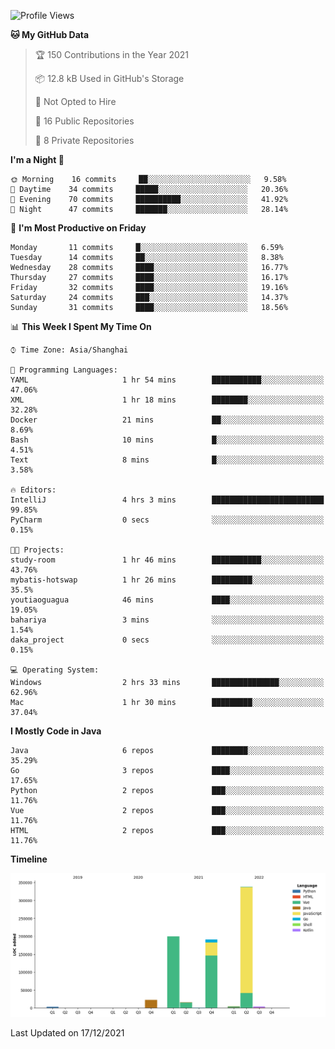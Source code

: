 <!--START_SECTION:waka-->
![Profile Views](http://img.shields.io/badge/Profile%20Views-0-blue)

**🐱 My GitHub Data** 

> 🏆 150 Contributions in the Year 2021
 > 
> 📦 12.8 kB Used in GitHub's Storage 
 > 
> 🚫 Not Opted to Hire
 > 
> 📜 16 Public Repositories 
 > 
> 🔑 8 Private Repositories  
 > 
**I'm a Night 🦉** 

```text
🌞 Morning    16 commits     ██░░░░░░░░░░░░░░░░░░░░░░░   9.58% 
🌆 Daytime    34 commits     █████░░░░░░░░░░░░░░░░░░░░   20.36% 
🌃 Evening    70 commits     ██████████░░░░░░░░░░░░░░░   41.92% 
🌙 Night      47 commits     ███████░░░░░░░░░░░░░░░░░░   28.14%

```
📅 **I'm Most Productive on Friday** 

```text
Monday       11 commits     █░░░░░░░░░░░░░░░░░░░░░░░░   6.59% 
Tuesday      14 commits     ██░░░░░░░░░░░░░░░░░░░░░░░   8.38% 
Wednesday    28 commits     ████░░░░░░░░░░░░░░░░░░░░░   16.77% 
Thursday     27 commits     ████░░░░░░░░░░░░░░░░░░░░░   16.17% 
Friday       32 commits     ████░░░░░░░░░░░░░░░░░░░░░   19.16% 
Saturday     24 commits     ███░░░░░░░░░░░░░░░░░░░░░░   14.37% 
Sunday       31 commits     ████░░░░░░░░░░░░░░░░░░░░░   18.56%

```


📊 **This Week I Spent My Time On** 

```text
⌚︎ Time Zone: Asia/Shanghai

💬 Programming Languages: 
YAML                     1 hr 54 mins        ███████████░░░░░░░░░░░░░░   47.06% 
XML                      1 hr 18 mins        ████████░░░░░░░░░░░░░░░░░   32.28% 
Docker                   21 mins             ██░░░░░░░░░░░░░░░░░░░░░░░   8.69% 
Bash                     10 mins             █░░░░░░░░░░░░░░░░░░░░░░░░   4.51% 
Text                     8 mins              █░░░░░░░░░░░░░░░░░░░░░░░░   3.58%

🔥 Editors: 
IntelliJ                 4 hrs 3 mins        █████████████████████████   99.85% 
PyCharm                  0 secs              ░░░░░░░░░░░░░░░░░░░░░░░░░   0.15%

🐱‍💻 Projects: 
study-room               1 hr 46 mins        ███████████░░░░░░░░░░░░░░   43.76% 
mybatis-hotswap          1 hr 26 mins        █████████░░░░░░░░░░░░░░░░   35.5% 
youtiaoguagua            46 mins             ████░░░░░░░░░░░░░░░░░░░░░   19.05% 
bahariya                 3 mins              ░░░░░░░░░░░░░░░░░░░░░░░░░   1.54% 
daka_project             0 secs              ░░░░░░░░░░░░░░░░░░░░░░░░░   0.15%

💻 Operating System: 
Windows                  2 hrs 33 mins       ███████████████░░░░░░░░░░   62.96% 
Mac                      1 hr 30 mins        █████████░░░░░░░░░░░░░░░░   37.04%

```

**I Mostly Code in Java** 

```text
Java                     6 repos             ████████░░░░░░░░░░░░░░░░░   35.29% 
Go                       3 repos             ████░░░░░░░░░░░░░░░░░░░░░   17.65% 
Python                   2 repos             ███░░░░░░░░░░░░░░░░░░░░░░   11.76% 
Vue                      2 repos             ███░░░░░░░░░░░░░░░░░░░░░░   11.76% 
HTML                     2 repos             ███░░░░░░░░░░░░░░░░░░░░░░   11.76%

```


**Timeline**

![Chart not found](https://raw.githubusercontent.com/youtiaoguagua/youtiaoguagua/master/charts/bar_graph.png) 


 Last Updated on 17/12/2021
<!--END_SECTION:waka-->